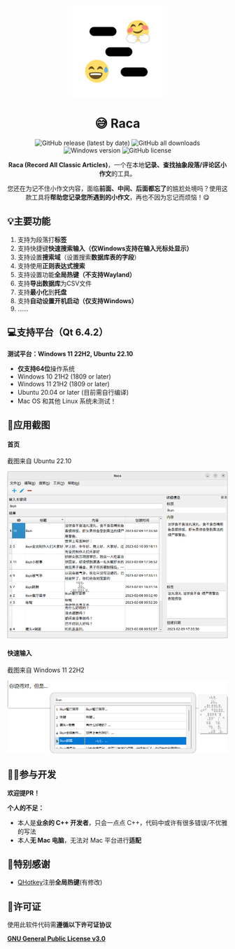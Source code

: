 <div align="center">
    <div>
        <img src="image/Raca.svg" style="height: 210px"/>
    </div>
    <h1>😅 Raca</h1>
    <p>
        <a href="https://github.com/SkyD666/Raca/releases/latest" style="text-decoration:none">
            <img src="https://img.shields.io/github/v/release/SkyD666/Raca?display_name=release" alt="GitHub release (latest by date)"/>
        </a>
        <a href="https://github.com/SkyD666/Raca/releases/latest" style="text-decoration:none" >
            <img src="https://img.shields.io/github/downloads/SkyD666/Raca/total" alt="GitHub all downloads"/>
        </a>
        <a href="https://img.shields.io/badge/platform-Windows | Linux-brightgreen" style="text-decoration:none" >
            <img src="https://img.shields.io/badge/platform-Windows | Linux-brightgreen" alt="Windows version"/>
        </a>
        <a href="https://github.com/SkyD666/Raca/blob/master/LICENSE" style="text-decoration:none" >
            <img src="https://img.shields.io/github/license/SkyD666/Raca" alt="GitHub license"/>
        </a>
	</p>
    <p>
        <b>Raca (Record All Classic Articles)</b>，一个在本地<b>记录、查找抽象段落/评论区小作文</b>的工具。
    </p>
    <p>
        您还在为记不住小作文内容，面临<b>前面、中间、后面都忘了</b>的尴尬处境吗？使用这款工具将<b>帮助您记录您所遇到的小作文</b>，再也不因为忘记而烦恼！😋
    </p>
</div>



## 💡主要功能

1. 支持为段落打**标签**
2. 支持快捷键**快速搜索输入（仅Windows支持在输入光标处显示）**
3. 支持设置**搜索域**（设置搜索**数据库表的字段**）
4. 支持使用**正则表达式搜索**
5. 支持设置功能**全局热键（不支持Wayland）**
6. 支持**导出数据库**为CSV文件
7. 支持**最小化**到**托盘**
8. 支持**自动设置开机启动（仅支持Windows）**
9. ......

## 💻支持平台（Qt 6.4.2）

**测试平台：Windows 11 22H2, Ubuntu 22.10**

- **仅支持64位**操作系统
- Windows 10 21H2 (1809 or later)
- Windows 11 21H2 (1809 or later)
- Ubuntu 20.04 or later (目前需自行编译)
- Mac OS 和其他 Linux 系统未测试！

## 🤩应用截图

#### 首页

截图来自 Ubuntu 22.10

<img src="image/MainWindowUbuntu.png" alt="image" style="zoom:80%;" />

#### 快速输入

截图来自 Windows 11 22H2

![image](image/QuickInput.png)

## 🧑‍💻参与开发

**欢迎提PR！**

**个人的不足：**

- 本人是**业余的 C++ 开发者**，只会一点点 C++，代码中或许有很多错误/不优雅的写法
- 本人**无 Mac 电脑**，无法对 Mac 平台进行**适配**

## 🎉特别感谢

- [QHotkey](https://github.com/Skycoder42/QHotkey)注册**全局热键**(有修改)

## 📃许可证

使用此软件代码需**遵循以下许可证协议**

[**GNU General Public License v3.0**](LICENSE)
